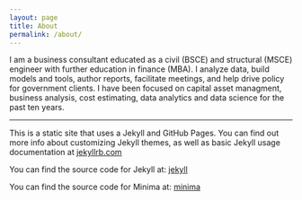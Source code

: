 ```yaml
---
layout: page
title: About
permalink: /about/
---
```

I am a business consultant educated as a civil (BSCE) and structural (MSCE) engineer with further education in finance (MBA). I analyze data, build models and tools, author reports, facilitate meetings, and help drive policy for government clients. I have been focused on capital asset managment, business analysis, cost estimating, data analytics and data science for the past ten years.

---

This is a static site that uses a Jekyll and GitHub Pages. You can find out more info about customizing Jekyll themes, as well as basic Jekyll usage documentation at [jekyllrb.com](https://jekyllrb.com/)

You can find the source code for Jekyll at:
[jekyll](https://github.com/jekyll/jekyll)

You can find the source code for Minima at:
[minima](https://github.com/jekyll/minima)

